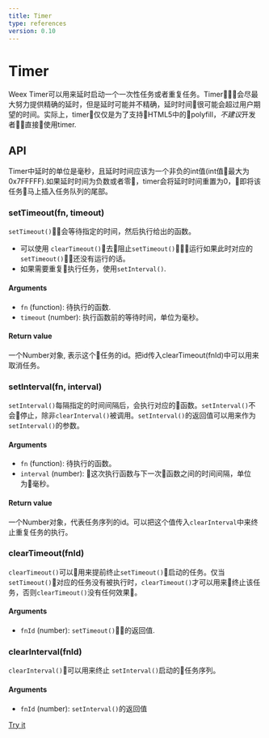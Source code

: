 ```yaml
---
title: Timer
type: references
version: 0.10
---
```


# Timer
Weex Timer可以用来延时启动一个一次性任务或者重复任务。Timer会尽最大努力提供精确的延时，但是延时可能并不精确，延时时间很可能会超过用户期望的时间。实际上，timer仅仅是为了支持HTML5中的polyfill，*不建议*开发者直接使用timer.

## API
Timer中延时的单位是毫秒，且延时时间应该为一个非负的int值(int值最大为0x7FFFFF).如果延时时间为负数或者零，timer会将延时时间重置为0，即将该任务马上插入任务队列的尾部。

### setTimeout(fn, timeout)    
`setTimeout()`会等待指定的时间，然后执行给出的函数。
* 可以使用 `clearTimeout()`去阻止`setTimeout()`运行如果此时对应的`setTimeout()`还没有运行的话。
* 如果需要重复执行任务，使用`setInterval()`.

#### Arguments
* `fn` (function): 待执行的函数.
* `timeout` (number): 执行函数前的等待时间，单位为毫秒。 

#### Return value
一个Number对象, 表示这个任务的id。把id传入clearTimeout(fnId)中可以用来取消任务。   

### setInterval(fn, interval)    
`setInterval()`每隔指定的时间间隔后，会执行对应的函数。`setInterval()`不会停止，除非`clearInterval()`被调用。`setInterval()`的返回值可以用来作为`setInterval()`的参数。

#### Arguments    
* `fn` (function): 待执行的函数。
* `interval` (number): 这次执行函数与下一次函数之间的时间间隔，单位为毫秒。

#### Return value    
一个Number对象，代表任务序列的id。可以把这个值传入`clearInterval`中来终止重复任务的执行。 

### clearTimeout(fnId)
`clearTimeout()`可以用来提前终止`setTimeout()`启动的任务。仅当`setTimeout()`对应的任务没有被执行时，`clearTimeout()`才可以用来终止该任务，否则`clearTimeout()`没有任何效果。

#### Arguments    
* `fnId` (number): `setTimeout()`的返回值. 

### clearInterval(fnId)
 `clearInterval()`可以用来终止 `setInterval()`启动的任务序列。

#### Arguments
* `fnId` (number): `setInterval()`的返回值

[Try it](http://dotwe.org/vue/ad564965f1eac5a4bc86946ecff70a0c)
